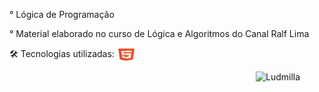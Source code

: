 ° Lógica de Programação


° Material elaborado no curso de Lógica e Algoritmos do Canal Ralf Lima

🛠 Tecnologias utilizadas:
<img align="center" alt="Ludmilla-Html5" height="20" width="30" src="https://github.com/devicons/devicon/blob/master/icons/html5/html5-original.svg">


<img align="right" alt="Ludmilla" height="100" width="110" src="https://user-images.githubusercontent.com/85947891/128520482-4d702948-9e93-47d1-b9ee-558eeabd748b.png">
</div>
 
